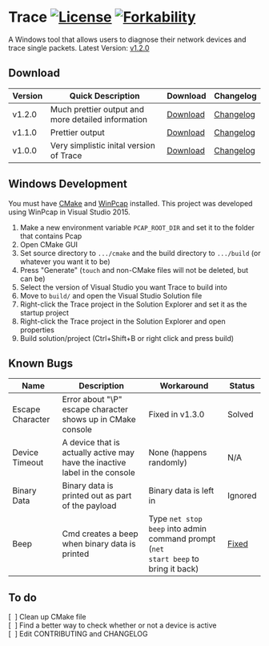 # Trace [![License](http://img.shields.io/:license-mit-blue.svg)](http://doge.mit-license.org) [![Forkability](https://img.shields.io/badge/forkability-high-green.svg)](https://basicallydan.github.io/forkability/?u=Noviv&r=Trace)
A Windows tool that allows users to diagnose their network devices and trace single packets. Latest Version: [v1.2.0](https://github.com/Noviv/Trace/releases/download/v1.2.0/Trace.exe)

## Download
Version | Quick Description | Download | Changelog
--- | --- | --- | ---
v1.2.0 | Much prettier output and more detailed information | [Download](https://github.com/Noviv/Trace/releases/download/v1.2.0/Trace.exe) | [Changelog](https://github.com/Noviv/Trace/blob/master/CHANGELOG.md#v120)
v1.1.0 | Prettier output | [Download](https://github.com/Noviv/Trace/releases/download/v1.1.0/Trace.exe) | [Changelog](https://github.com/Noviv/Trace/blob/master/CHANGELOG.md#v110)
v1.0.0 | Very simplistic inital version of Trace | [Download](https://github.com/Noviv/Trace/releases/download/v1.0.0/Trace.exe) | [Changelog](https://github.com/Noviv/Trace/blob/master/CHANGELOG.md#v100)

## Windows Development
You must have [CMake](https://cmake.org/) and [WinPcap](https://www.winpcap.org/) installed. This project was developed using WinPcap in Visual Studio 2015.
<ol>
  <li>Make a new environment variable <code>PCAP_ROOT_DIR</code> and set it to the folder that contains Pcap</li>
  <li>Open CMake GUI</li>
  <li>Set source directory to <code>.../cmake</code> and the build directory to <code>.../build</code> (or whatever you want it to be)</li>
  <li>Press "Generate" (<code>touch</code> and non-CMake files will not be deleted, but can be)</li>
  <li>Select the version of Visual Studio you want Trace to build into </li>
  <li>Move to <code>build/</code> and open the Visual Studio Solution file</li>
  <li>Right-click the Trace project in the Solution Explorer and set it as the startup project</li>
  <li>Right-click the Trace project in the Solution Explorer and open properties</li>
  <li>Build solution/project (Ctrl+Shift+B or right click and press build)</li>
</ol>

## Known Bugs
Name | Description | Workaround | Status
--- | --- | --- | ---
Escape Character | Error about "\P" escape character shows up in CMake console | Fixed in v1.3.0 | Solved
Device Timeout | A device that is actually active may have the inactive label in the console | None (happens randomly) | N/A
Binary Data | Binary data is printed out as part of the payload | Binary data is left in | Ignored
Beep | Cmd creates a beep when binary data is printed | Type <code>net stop beep</code> into admin command prompt (<code>net start beep</code> to bring it back) | [Fixed](https://stackoverflow.com/questions/7597516/how-can-i-stop-my-windows-console-application-triggers-beeps-when-displaying-bin)

## To do
[&nbsp;&nbsp;] Clean up CMake file<br>
[&nbsp;&nbsp;] Find a better way to check whether or not a device is active<br>
[&nbsp;&nbsp;] Edit CONTRIBUTING and CHANGELOG<br>
